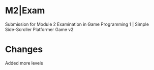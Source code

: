 # M2|Exam
 Submission for Module 2 Examination in Game Programming 1 | Simple Side-Scroller Platformer Game v2
 # Changes
 Added more levels
